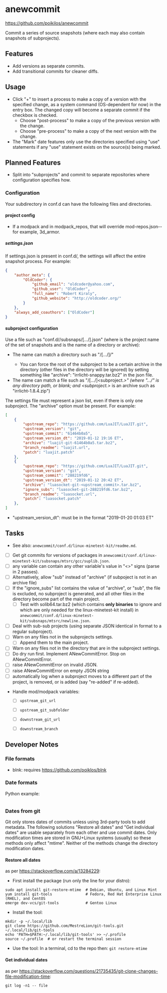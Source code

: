 # anewcommit
https://github.com/poikilos/anewcommit

Commit a series of source snapshots (where each may also contain
snapshots of subprojects).


## Features
- Add versions as separate commits.
- Add transitional commits for cleaner diffs.


## Usage
- Click "+" to insert a process to make a copy of a version with the specified
  change, as a system command (OS-dependent for now) in the entry box. The
  changed copy will become a separate commit if the checkbox is checked.
  - Choose "post-process" to make a copy of the previous version with the
    change.
  - Choose "pre-process" to make a copy of the next version with the change.
- The "Mark" date features only use the directories specified using "use"
  statements if any "use" statement exists on the source(s) being marked.


## Planned Features
- Split into "subprojects" and commit to separate repositories where
  configuration specifies how.


### Configuration
Your subdirectory in conf.d can have the following files and
directories.

#### project config
- If a modpack and in modpack_repos, that will override
  mod-repos.json--for example, 3d_armor.

##### settings.json
If settings.json is present in conf.d/<project>, the settings will
affect the entire snapshot process. For example:
```json
{
    "author_meta": {
        "OldCoder": {
            "github_email": "oldcoder@yahoo.com",
            "github_user": "OldCoder",
            "full_name": "Robert Kiraly",
            "github_website": "http://oldcoder.org/"
        }
    },
    "always_add_coauthors": ["OldCoder"]
}
```

#### subproject configuration
Use a file such as "conf.d/<project>/subsnaps/[.../]<subproject>.json"
(where <project> is the project name of the set of snapshots and
<subproject> is the name of a directory or archive):
- The name can match a directory such as
  "<snapshot>/[.../]<subproject>/"
  - You can force the root of the subproject to be a certain archive
    in the directory (other files in the directory will be ignored) by
    setting something like "archive": "irrlicht-snappy.tar.bz2" in the
    json file.
- The name can match a file such as "<snapshot>/[.../]<subproject.*>"
  (where ".../" is any directory path, or blank; and <subproject.*>
  is an archive such as "irrlicht-1.8.4.zip")

The settings file must represent a json list, even if there is only one
subproject. The "archive" option must be present. For example:
```json
[
    {
        "upstream_repo": "https://github.com/LuaJIT/LuaJIT.git",
        "upstream_version": "git",
        "upstream_commit": "61464b0a5",
        "upstream_version_dt": "2019-01-12 19:16 ET",
        "archive": "luajit-git-61464b0a5.tar.bz2",
        "branch_readme": "luajit.url",
        "patch": "luajit.patch"
    },
    {
        "upstream_repo": "https://github.com/LuaJIT/LuaJIT.git",
        "upstream_version": "git",
        "upstream_commit": "288219fd6",
        "upstream_version_dt": "2019-01-12 20:42 ET",
        "archive": "luasocket-git-<upstream_commit>.tar.bz2",
        "ignore_subs": "luasocket-git-288219fd6.tar.bz2",
        "branch_readme": "luasocket.url",
        "patch": "luasocket.patch"
    },
]

```
- "upstream_version_dt": must be in the format "2019-01-20 01:03 ET"


## Tasks
- See also: `anewcommit/conf.d/linux-minetest-kit/readme.md`.
- [ ] Get git commits for versions of packages in
  `anewcommit/conf.d/linux-minetest-kit/subsnaps/mtsrc/gcc/suplib.json`.
- [ ] any variable can contain any other variable's value in "<>" signs
  (parse in 2 passes).
- [ ] Alternatively, allow "sub" instead of "archive" (if subpoject is
  not in an archive file)
- [ ] If the "ignore_subs" list contains the value of "archive",
  or "sub", the file is excluded, no subproject is generated, and all
  other files in the directory become part of the main project.
  - [ ] Test with solib64.tar.bz2 (which contains **only binaries** to
    ignore and which are only needed for the linux-minetest-kit
    install) in
    `anewcommit/conf.d/linux-minetest-kit/subsnaps/mtsrc/newline.json`.
- [ ] Deal with sub-sub projects (using separate JSON identical in
  format to a regular subproject).
- [ ] Warn on any files not in the subprojects settings.
  - [ ] Append them to the main project.
- [ ] Warn on any files not in the directory that are in the subproject
  settings.
- [ ] Do dry run first. Implement ANewCommitError.
  Stop on ANewCommitError.
- [ ] raise ANewCommitError on invalid JSON.
- [ ] raise ANewCommitError on empty JSON string
- [ ] automatically log when a subproject moves to a different part of
  the project, is removed, or is added (say "re-added" if re-added).
- Handle mod/modpack variables:
  - [ ] `upstream_git_url`
  - [ ] `upstream_git_subfolder`
  - [ ] `downstream_git_url`
  - [ ] `downstream_branch`


## Developer Notes
### File formats
- blnk: requires https://github.com/poiklos/blnk

### Date formats
Python example:
```Python

```

### Dates from git
Git only stores dates of commits unless using 3rd-party tools to add
metadata. The following solutions "Restore all dates" and "Get
individual dates" are usable separately from each other and use commit
dates. Only modification times are stored in GNU+Linux systems
(usually) so these methods only affect "mtime". Neither of the methods
change the directory modification dates.

#### Restore all dates
as per <https://stackoverflow.com/a/13284229>:
- First install the package (run only the line for your distro):
```
sudo apt install git-restore-mtime  # Debian, Ubuntu, and Linux Mint
yum install git-tools               # Fedora, Red Hat Enterprise Linux (RHEL), and CentOS
emerge dev-vcs/git-tools            # Gentoo Linux
```
- Install the tool:
```
mkdir -p ~/.local/lib
git clone https://github.com/MestreLion/git-tools.git ~/.local/lib/git-tools
echo 'PATH=$PATH:~/.local/lib/git-tools' >> ~/.profile
source ~/.profile  # or restart the terminal session
```
- Use the tool: In a terminal, cd to the repo then:
  `git restore-mtime`

#### Get individual dates
as per
<https://stackoverflow.com/questions/21735435/git-clone-changes-file-modification-time>:
```
git log -n1 -- file
```

